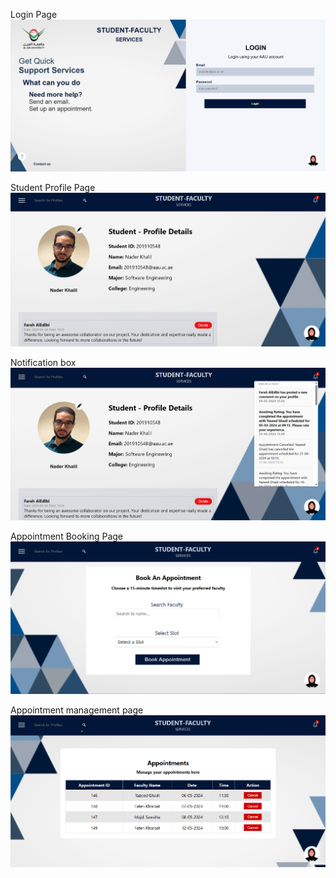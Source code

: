 Login Page
![Login Page](/images/login-page.png)

Student Profile Page
![Student Profile Page](/images/student-profile.png)

Notification box
![Notifications](/images/notification-display.png)

Appointment Booking Page
![Appointment Booking Page](/images/book-appointment-page.png)

Appointment management page
![Appointment management page](/images/view-appointments-page.png)
